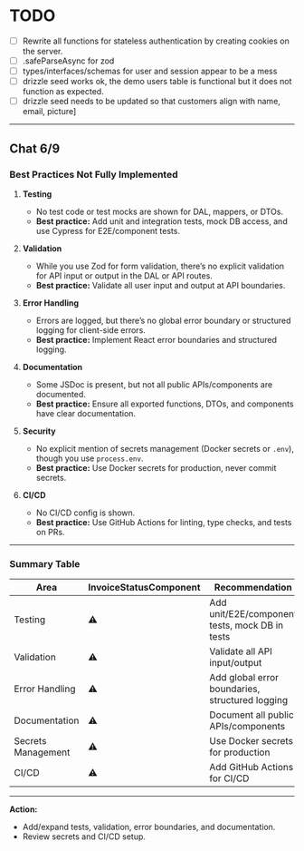 # TODO

- [ ] Rewrite all functions for stateless authentication by creating cookies on the server.
- [ ] .safeParseAsync for zod
- [ ] types/interfaces/schemas for user and session appear to be a mess
- [ ] drizzle seed works ok, the demo users table is functional but it does not function as expected.
- [ ] drizzle seed needs to be updated so that customers align with name, email, picture]

---

## Chat 6/9

### **Best Practices Not Fully Implemented**

1. **Testing**
   - No test code or test mocks are shown for DAL, mappers, or DTOs.
   - **Best practice:** Add unit and integration tests, mock DB access, and use Cypress for E2E/component tests.

2. **Validation**
   - While you use Zod for form validation, there’s no explicit validation for API input or output in the DAL or API routes.
   - **Best practice:** Validate all user input and output at API boundaries.

3. **Error Handling**
   - Errors are logged, but there’s no global error boundary or structured logging for client-side errors.
   - **Best practice:** Implement React error boundaries and structured logging.

4. **Documentation**
   - Some JSDoc is present, but not all public APIs/components are documented.
   - **Best practice:** Ensure all exported functions, DTOs, and components have clear documentation.

5. **Security**
   - No explicit mention of secrets management (Docker secrets or `.env`), though you use `process.env`.
   - **Best practice:** Use Docker secrets for production, never commit secrets.

6. **CI/CD**
   - No CI/CD config is shown.
   - **Best practice:** Use GitHub Actions for linting, type checks, and tests on PRs.

---

### **Summary Table**

| Area               | InvoiceStatusComponent | Recommendation                                  |
| ------------------ | ---------------------- | ----------------------------------------------- |
| Testing            | ⚠️                     | Add unit/E2E/component tests, mock DB in tests  |
| Validation         | ⚠️                     | Validate all API input/output                   |
| Error Handling     | ⚠️                     | Add global error boundaries, structured logging |
| Documentation      | ⚠️                     | Document all public APIs/components             |
| Secrets Management | ⚠️                     | Use Docker secrets for production               |
| CI/CD              | ⚠️                     | Add GitHub Actions for CI/CD                    |

---

**Action:**

- Add/expand tests, validation, error boundaries, and documentation.
- Review secrets and CI/CD setup.
